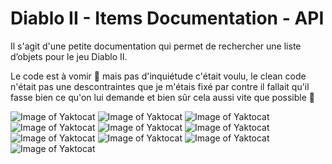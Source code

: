 # Diablo II - Items Documentation - API

Il s'agit d'une petite documentation qui permet de rechercher une liste d’objets pour le jeu Diablo II.

Le code est à vomir 🤮 mais pas d'inquiétude c'était voulu, le clean code n'était pas une descontraintes que je m'étais fixé par contre il fallait qu'il fasse bien ce qu'on lui demande et bien sûr cela aussi vite que possible 🙂

![Image of Yaktocat](https://imgur.com/NE1abk7.png)
![Image of Yaktocat](https://imgur.com/7kI6k3n.png)
![Image of Yaktocat](https://imgur.com/pMHsPg0.png)
![Image of Yaktocat](https://imgur.com/6xIDc51.png)
![Image of Yaktocat](https://imgur.com/RS6LIZP.png)
![Image of Yaktocat](https://imgur.com/BE4KDZI.png)
![Image of Yaktocat](https://imgur.com/D79YeZs.png)
![Image of Yaktocat](https://imgur.com/Vb7z4oE.png)
![Image of Yaktocat](https://imgur.com/xuhCsaK.png)
![Image of Yaktocat](https://imgur.com/eAGkKb1.png)

